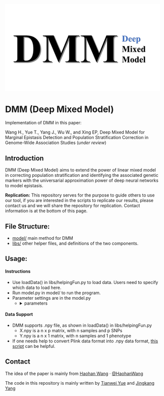 ![DMM](DMM.PNG "Deep Mixed Model")

# DMM (Deep Mixed Model)

Implementation of DMM in this paper:

Wang H., Yue T., Yang J., Wu W., and Xing EP, Deep Mixed Model for Marginal Epistasis Detection and Population Stratification Correction in Genome-Wide Association Studies (_under review_) 

## Introduction

DMM (Deep Mixed Model) aims to extend the power of linear mixed model in correcting population stratification and identifying the associated genetic markers with the universarial approximation power of deep neural networks to model epistasis. 

<!--- ![Introduction](intro.PNG "Introduction") -->

**Replication:** This repository serves for the purpose to guide others to use our tool, if you are interested in the scripts to replicate our results, please contact us and we will share the repository for replication. Contact information is at the bottom of this page.

## File Structure:

* [model/](https://github.com/HaohanWang/DMM/tree/master/model) main method for DMM
* [libs/](https://github.com/HaohanWang/DMM/tree/master/libs) other helper files, and definitions of the two components. 

## Usage:

#### Instructions

*  Use loadData() in libs/helpingFun.py to load data. Users need to specify which data to load here. 
*  Run model.py in model/ to run the program. 
*  Parameter settings are in the model.py
      - <details><summary>parameters</summary>
        <p>
              
          - epochs for both CNN and LSTM
          - learning rates for both CNN and LSTM
          - batch size
          - hidden state size (we use a percentage to control the hidden state size)
          - dropout rate
        </p>
</details>


#### Data Support
* DMM supports .npy file, as shown in loadData() in libs/helpingFun.py
    - X.npy is a n x p matrix, with n samples and p SNPs
    - Y.npy is a n x 1 matrix, with n samples and 1 phenotype
* If one needs help to convert Plink data format into .npy data format, [this script](https://github.com/HaohanWang/CMM/blob/master/utility/dataLoader.py) can be helpful.  


## Contact
The idea of the paper is mainly from [Haohan Wang](http://www.cs.cmu.edu/~haohanw/)
&middot;
[@HaohanWang](https://twitter.com/HaohanWang)

The code in this repository is mainly written by [Tianwei Yue](https://github.com/ThitherShore) and [Jingkang Yang](https://github.com/yangta1995)
